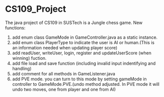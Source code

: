 # CS109_Project
The java project of CS109 in SUSTech is a Jungle chess game.
New functions:
1. add enum class GameMode in GameController.java as a static instance.
2. add enum class PlayerType to indicate the user is AI or human.(This is an information needed when updating player score)
3. add readUser, writeUser, login, register and updateUserScore (when winning) fuction.
4. add file load and save function (including invalid input indentifying and handling)
5. add comment for all methods in GameListener.java
6. add PVE mode. you can turn to this mode by setting gameMode in controller to GameMode.PVE.(undo method adjusted. In PVE mode it will undo two moves, one from player and one from AI)